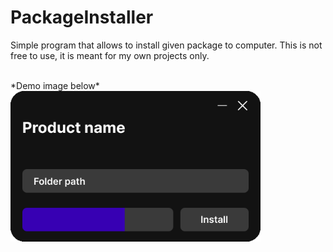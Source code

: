 # PackageInstaller
Simple program that allows to install given package to computer. This is not free to use, it is meant for my own projects only.

<br>
*Demo image below*

<img src="https://github.com/niilopoutanen/PackageInstaller/blob/main/PackageInstallerDemo.png?raw=true" width=400/>
